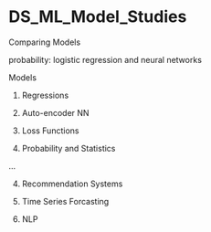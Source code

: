 # DS_ML_Model_Studies
Comparing Models

probability: 
logistic regression and neural networks

Models

1. Regressions

2. Auto-encoder NN

3. Loss Functions

4. Probability and Statistics

...

4. Recommendation Systems

5. Time Series Forcasting

6. NLP
